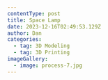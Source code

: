 ```yaml
---
contentType: post
title: Space Lamp
date: 2023-12-16T02:49:53.129Z
author: Dan
categories:
  - tag: 3D Modeling
  - tag: 3D Printing
imageGallery:
  - image: process-7.jpg
---
```

